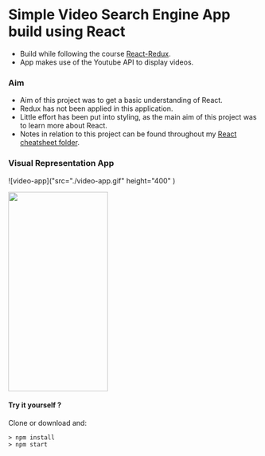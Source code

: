 # Simple Video Search Engine App build using React
- Build while following the course [React-Redux](https://www.udemy.com/react-redux/).
- App makes use of the Youtube API to display videos.

### Aim
- Aim of this project was to get a basic understanding of React.
- Redux has not been applied in this application.
- Little effort has been put into styling, as the main aim of this project was to learn more about React.
- Notes in relation to this project can be found throughout my [React cheatsheet folder](https://github.com/silksil/best-practices-cheatsheets/tree/master/client/react).

### Visual Representation App
![video-app]("src="./video-app.gif" height="400" )

<img src="https://camo.githubusercontent.com/331400aee821efda2e36ee9b3bc8bce93b975109/68747470733a2f2f6779617a6f2e636f6d2f65623563353734316236613961313663363932313730613431613439633835382e706e67" alt="" data-canonical-src="https://gyazo.com/eb5c5741b6a9a16c692170a41a49c858.png" width="200" height="400" />


#### Try it yourself ?
Clone or download and:

```
> npm install
> npm start
```
